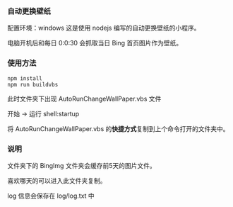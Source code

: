 ### 自动更换壁纸

配置环境：windows
这是使用 nodejs 编写的自动更换壁纸的小程序。

电脑开机后和每日 0:0:30 会抓取当日 Bing 首页图片作为壁纸。

### 使用方法

    npm install
    npm run buildvbs
此时文件夹下出现 AutoRunChangeWallPaper.vbs 文件

开始 -> 运行 shell:startup

将 AutoRunChangeWallPaper.vbs 的**快捷方式**复制到上个命令打开的文件夹中。

### 说明
文件夹下的 BingImg 文件夹会缓存前5天的图片文件。

喜欢哪天的可以进入此文件夹复制。

log 信息会保存在 log/log.txt 中
